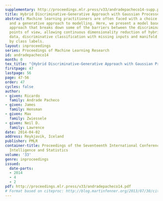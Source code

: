 ```yaml
---
supplementary: http://proceedings.mlr.press/v33/andradepacheco14-supp.pdf
title: Hybrid Discriminative-Generative Approach with Gaussian Processes
abstract: Machine learning practitioners are often faced with a choice between a discriminative
  and a generative approach to modelling. Here, we present a model based on a hybrid
  approach that breaks down some of the barriers between the discriminative and generative
  points of view, allowing continuous dimensionality reduction of hybrid discrete-continuous
  data, discriminative classification with missing inputs and manifold learning informed
  by class labels.
layout: inproceedings
series: Proceedings of Machine Learning Research
id: andradepacheco14
month: 0
tex_title: "{Hybrid Discriminative-Generative Approach with Gaussian Processes}"
firstpage: 47
lastpage: 56
page: 47-56
order: 47
cycles: false
author:
- given: Ricardo
  family: Andrade Pacheco
- given: James
  family: Hensman
- given: Max
  family: Zwiessele
- given: Neil D.
  family: Lawrence
date: 2014-04-02
address: Reykjavik, Iceland
publisher: PMLR
container-title: Proceedings of the Seventeenth International Conference on Artificial
  Intelligence and Statistics
volume: '33'
genre: inproceedings
issued:
  date-parts:
  - 2014
  - 4
  - 2
pdf: http://proceedings.mlr.press/v33/andradepacheco14.pdf
# Format based on citeproc: http://blog.martinfenner.org/2013/07/30/citeproc-yaml-for-bibliographies/
---
```

